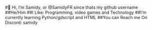 #👋 Hi, I’m Samidy, or @SamidyFR since thats my github username
##He/Him
##I Like: Programming, video games and Technology
##I’m currently learning Python/gdscript and HTML
##You can Reach me On Discord: samidy


